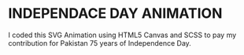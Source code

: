 # INDEPENDACE DAY ANIMATION
I coded this SVG Animation using HTML5 Canvas and SCSS to pay my contribution for Pakistan 75 years of Independence Day.

